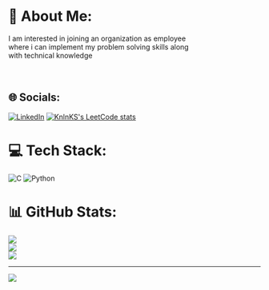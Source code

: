 # 💫 About Me:
I am interested in joining an organization as employee <br>where i can implement my problem solving skills along <br>with technical knowledge<br><br><br>


## 🌐 Socials:
[![LinkedIn](https://img.shields.io/badge/LinkedIn-%230077B5.svg?logo=linkedin&logoColor=white)](https://linkedin.com/in/https://www.linkedin.com/in/bala1134/) 
[![KnlnKS's LeetCode stats](https://leetcode-stats-six.vercel.app/?username=balasubramanian_s)](https://github.com/KnlnKS/leetcode-stats)
# 💻 Tech Stack:
![C](https://img.shields.io/badge/c-%2300599C.svg?style=for-the-badge&logo=c&logoColor=white) ![Python](https://img.shields.io/badge/python-3670A0?style=for-the-badge&logo=python&logoColor=ffdd54)
# 📊 GitHub Stats:
![](https://github-readme-stats.vercel.app/api?username=Balasubramanian-sivakavi&theme=dark&hide_border=true&include_all_commits=false&count_private=false)<br/>
![](https://github-readme-streak-stats.herokuapp.com/?user=Balasubramanian-sivakavi&theme=dark&hide_border=true)<br/>
![](https://github-readme-stats.vercel.app/api/top-langs/?username=Balasubramanian-sivakavi&theme=dark&hide_border=true&include_all_commits=false&count_private=false&layout=compact)

---
[![](https://visitcount.itsvg.in/api?id=Balasubramanian-sivakavi&icon=0&color=0)](https://visitcount.itsvg.in)

<!-- Proudly created with GPRM ( https://gprm.itsvg.in ) -->
